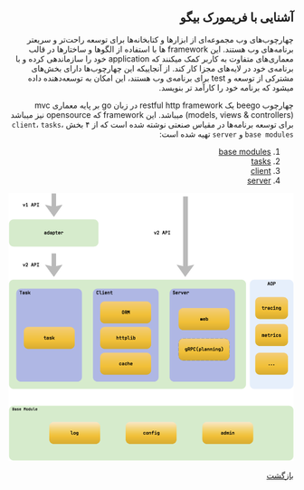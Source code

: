 <div dir="rtl">

## آشنایی با فریمورک بیگو
  چهارچوب‌های وب مجموعه‌ای از ابزارها و کتابخانه‌ها برای توسعه راحت‌تر و سریعتر برنامه‌های وب هستند. این framework ها با استفاده از الگوها و ساختارها در قالب معماری‌های متفاوت به کاربر کمک میکنند که application خود را سازماندهی کرده و با برنامه‌ی خود در لایه‌های مجزا کار کند. از آنجاییکه این چهارچوب‌ها دارای بخش‌های مشترکی از توسعه و test برای برنامه‌ی وب هستند، این امکان به توسعه‌دهنده داده میشود که برنامه خود را کارآمد تر بنویسد.
  
  چهارچوب beego یک restful http framework در زبان go بر پایه معماری mvc (models, views & controllers) میباشد. این framework که opensource نیز میباشد برای توسعه برنامه‌ها در مقیاس صنعتی نوشته شده است که از ۴ بخش `client`، `tasks`، `base modules` و `server` تهیه شده است:
	
1. [base modules](https://github.com/NikanV/Beego/blob/main/Introduction/BaseModules.md)
2. [tasks](https://github.com/NikanV/Beego/blob/main/Introduction/Tasks.md)
3. [client](https://github.com/NikanV/Beego/blob/main/Introduction/Client.md)
4. [server](https://github.com/NikanV/Beego/blob/main/Introduction/Server.md)
  
	
![architecture](https://github.com/NikanV/Beego/blob/873db45aaa31f33c1b44baa751a14b07d2edfb54/Introduction/src/images/beegomap.png)
	
[بازگشت](https://github.com/NikanV/Beego/tree/main)
  
</div>
